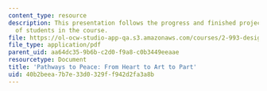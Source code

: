 ```yaml
---
content_type: resource
description: This presentation follows the progress and finished projects of one group
  of students in the course.
file: https://ol-ocw-studio-app-qa.s3.amazonaws.com/courses/2-993-designing-paths-to-peace-fall-2002/40b2beea7b7e33d0329ff942d2fa3a8b_pathways_course_outline1.pdf
file_type: application/pdf
parent_uid: aa64dc35-9b6b-c2d0-f9a8-c0b3449eeaae
resourcetype: Document
title: 'Pathways to Peace: From Heart to Art to Part'
uid: 40b2beea-7b7e-33d0-329f-f942d2fa3a8b
---
```

